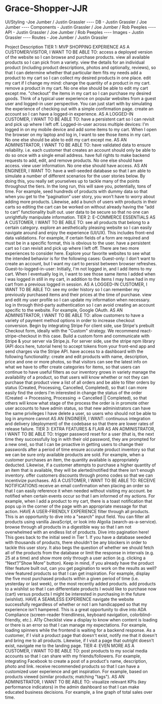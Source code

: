 # Grace-Shopper-JJR
UI/Styling -Joe Jumber / Justin Grassler ----
DB - Justin Grassler / Joe Jumber ----
Components - Justin Grassler / Joe Jumber / Rob Peeples ----
API - Justin Grassler / Joe Jumber / Rob Peeples ----
Images - Justin Grassler ----
Routes - Joe Jumber / Justin Grassler


Project Description
TIER 1: MVP SHOPPING EXPERIENCE
AS A CUSTOMER/VISITOR, I WANT TO BE ABLE TO:
access a deployed version of the website so I can browse and purchase products.
view all available products so I can pick from a variety.
view the details for an individual product (including product descriptions, photos and optionally, reviews), so that I can determine whether that particular item fits my needs
add a product to my cart so I can collect my desired products in one place.
edit my cart if I change my mind:
change the quantity of a product in my cart.
remove a product in my cart.
No one else should be able to edit my cart except me.
"checkout" the items in my cart so I can purchase my desired goods.
Think of a typical user experience on popular websites from a guest user and logged-in user perspective.
You can just start with by simulating the experience of checking out with a simple confirmation page.
create an account so I can have a logged-in experience.
AS A LOGGED-IN CUSTOMER, I WANT TO BE ABLE TO:
have a persistent cart so I can revisit and pick up where I left off.
Logged-in-user across multiple devices: I'm logged in on my mobile device and add some items to my cart. When I open the browser on my laptop and log in, I want to see those items in my cart.
No one else should be able to edit my cart except me.
AS AN ADMINISTRATOR, I WANT TO BE ABLE TO:
have validated data to ensure reliability.
i.e. each customer that creates an account should only be able to do so once with a single email address.
have full rights to make backend requests to add, edit, and remove products.
No one else should have access.
view user information.
No one else should have access.
AS AN ENGINEER, I WANT TO:
have a well-seeded database so that I am able to simulate a number of different scenarios for the user stories below.
By doing this, you really set yourselves up to tackle many of the points throughout the tiers. In the long run, this will save you, potentially, tons of time.
For example, seed hundreds of products with dummy data so that when you get to the “pagination” user story, you won’t have to worry about adding more products.
Likewise, add a bunch of users with products in their carts so editing the cart can be worked on without already having the “add to cart” functionality built out.
user data to be secure so that no one can unrightfully manipulate information.
TIER 2: E-COMMERCE ESSENTIALS
AS A CUSTOMER, I WANT TO BE ABLE TO:
see all products that belong to a certain category.
explore an aesthetically pleasing website so I can easily navigate around and enjoy the experience (UI/UX).
This includes front-end data validations. For example, if certain fields of a form are required and must be in a specific format, this is obvious to the user.
have a persistent cart so I can revisit and pick up where I left off.
There are two more experiences to consider here. Explore your favorite websites to see what the intended behavior is for the following cases:
Guest-only: I don't want to create an account, but I want my cart to persist between browser refreshes.
Guest-to-logged-in-user: Initially, I'm not logged in, and I add items to my cart. When I eventually log in, I want to see those same items I added when I was logged in still in my cart, in addition to the items I may have had in my cart from a previous logged in session.
AS A LOGGED-IN CUSTOMER, I WANT TO BE ABLE TO:
see my order history so I can remember my previously purchased items and their prices at the time of purchase.
view and edit my user profile so I can update my information when necessary.
log in through third-party authentication so I can avoid creating an account specific to the website.
For example, Google OAuth.
AS AN ADMINISTRATOR, I WANT TO BE ABLE TO:
allow customers to have a variety of payment method options in order to increase checkout conversion.
Begin by integrating Stripe
For client side, use Stripe's prebuilt Checkout form, ideally with the "Custom" strategy. We recommend react-stripe-checkout in this case. Build a custom form and communicate with Stripe & your server via Stripe.js.
For server side, use the stripe npm library (API docs here, tutorial here) to accept tokens from your front-end app and send charges via the Stripe API.
have access to a dashboard with the following functionality:
create and edit products with name, description, price and one or more photos, so that visitors can see the latest info on what we have to offer
create categories for items, so that users can continue to have useful filters as our inventory grows in variety
manage the availability of a product, so that users will know whether or not they can purchase that product
view a list of all orders and be able to filter orders by status (Created, Processing, Cancelled, Completed), so that I can more easily find the orders I'm interested in
change the status of the order (Created -> Processing, Processing -> Cancelled || Completed), so that others will know what stage of the process the order is in
promote other user accounts to have admin status, so that new administrators can have the same privileges I have
delete a user, so users who should not be able to log in anymore cannot
AS AN ENGINEER, I WANT:
continuous integration and delivery (deployment) of the codebase so that there are lower rates of release failure.
TIER 3: EXTRA FEATURES & FLAIR
AS AN ADMINISTRATOR, I WANT TO BE ABLE TO:
trigger password reset for a user (that is, the next time they successfully log in with their old password, they are prompted for a new one), so that I can be proactive in getting users to change their passwords after a period of time
ensure accurate product inventory so that we can be sure only available products are sold.
For example, when a customer purchases an item, the quantity available is appropriately deducted.
Likewise, if a customer attempts to purchase a higher quantity of an item that is available, they will be alerted/notified that there isn't enough inventory.
offer customers discounts through promo codes so that we can incentivize purchases.
AS A CUSTOMER, I WANT TO BE ABLE TO:
RECEIVE NOTIFICATIONS
receive an email confirmation when placing an order so that I can easily reference it when needed without visiting my account.
be notified when certain events occur so that I am informed of my actions.
For example, when I add a product to my cart, there is a toast notification that pops up in the corner of the page with an appropriate message for that action.
HAVE A USER-FRIENDLY EXPERIENCE
filter through all products.
This is an opportunity to dive into a "search" input field. You can filter all products using vanilla JavaScript, or look into Algolia (search-as-a-service).
browse through all products in a digestible way so that I am not overwhelmed with an endless list of products.
Dive into pagination here!
This goes back to the initial seed in Tier 1. If you have a database seeded with thousands of products, there shouldn't be any blockers in order to tackle this user story. It also begs the question of whether we should fetch all of the products from the database or limit the response in intervals (e.g. 25 at a time) and show more only through a user action (e.g. clicking a “Next”/”Show More” button).
Keep in mind, if you already have the product filter feature built out, can you get pagination to work on the results as well?
view featured products so that I can get inspiration.
For example, display the five most purchased products within a given period of time (i.e. yesterday or last week), or the most recently added products.
add products to a wishlist so that I can differentiate products I would like to purchase now (cart) versus products I might be interested in purchasing in the future (wishlist).
HAVE A SEAMLESS EXPERIENCE
navigate the website successfully regardless of whether or not I am handicapped so that my experience isn't hampered.
This is a great opportunity to dive into ADA Compliance (screen-reader friendliness, keyboard navigation, colorblind-friendly, etc.).
A11y Checklist
view a display to know when content is loading or there is an error so that I can manage my expectations.
For example, loading spinners while the frontend is waiting for a backend response.
As a customer, if I visit a product page that doesn't exist, notify me that it doesn't and bring me to all products. Likewise, if I visit a page that outright doesn't exist, navigate me to the landing page.
TIER 4: EVEN MORE
AS A CUSTOMER, I WANT TO BE ABLE TO:
post products to my social media accounts so that I can share with my friends/followers.
For example, integrating Facebook to create a post of a product's name, description, photo and link.
receive recommended products so that I can have a customized user experience and get inspiration.
For example, based on products viewed (similar products; matching "tags").
AS AN ADMINISTRATOR, I WANT TO BE ABLE TO:
visualize relevant KPIs (key performance indicators) in the admin dashboard so that I can make educated business decisions.
For example, a line graph of total sales over time.
